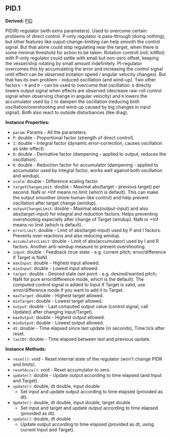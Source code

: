 ## PID.1

**Derived:** [PID](PID.md)

PID(R) regulator (with extra parameters). Used to overcome certain problems of direct control.
P-only regulator is pass-through (doing nothing), but other features like ouput-change-limiting
can help smooth the control signal. But that alone could stop regulating near the target,
when there is some minimal threshold for action to be taken. Rotation controll (roll, killRot)
with P-only regulator could settle with small but non-zero offset, keeping the vessel/ship
rotating by small amount indefinitely. PI-regulator overcomes this by accumulating the error
and increasing the control signal until effect can be observed (rotation speed / angular velocity changes).
But that has its own problem - induced oscillation (and wind-up).
Two other factors - `R` and `D` - can be used to overcome that oscillation.
`D` directly lowers output signal when effects are observed
(decrease raw-roll control signal when observing change in angular velocity)
and `R` lowers the accumulator used by `I` to dampen the oscillation
(reducing both oscillation/overshooting and wind-up caused by big changes in input signal).
Both also react to outside disturbances (like drag).


**Instance Properties:**
- `param`: Params - All the parameters.
- `P`: double - Proportional factor (strength of direct control).
- `I`: double - Integral factor (dynamic error-correction, causes oscillation as side-effect).
- `D`: double - Derivative factor (dampening - applied to output, reduces the oscillation).
- `R`: double - Reduction factor for accumulator (dampening - applied to accumulator used by integral factor, works well against both oscillation and windup).
- `scale`: double - Difference scaling factor.
- `targetChangeLimit`: double - Maximal abs(target - previous target) per second. NaN or +Inf means no limit (which is default). This can make the output smoother (more human-like control) and help prevent oscillation after target change (windup).
- `outputChangeLimit`: double - Maximal abs(output-input) and also abs(target-input) for integral and reduction factors. Helps preventing overshooting especially after change of Target (windup). NaN or +Inf means no limit (which is default).
- `errorLimit`: double - Limit of abs(target-input) used by P and I factors. Prevents over-reactions and also reducing windup.
- `accumulatorLimit`: double - Limit of abs(accumulator) used by I and R factors. Another anti-windup measure to prevent overshooting.
- `input`: double - Feedback (true state - e.g. current pitch; error/difference if Target is NaN).
- `maxInput`: double - Highest input allowed.
- `minInput`: double - Lowest input allowed.
- `target`: double - Desired state (set point - e.g. desired/wanted pitch; NaN for pure error/difference mode, which is the default). The computed control signal is added to Input if Target is valid, use error/difference mode if you want to add it to Target.
- `maxTarget`: double - Highest target allowed.
- `minTarget`: double - Lowest target allowed.
- `output`: double - Last computed output value (control signal, call Update() after changing Input/Target).
- `maxOutput`: double - Highest output allowed.
- `minOutput`: double - Lowest output allowed.
- `dt`: double - Time elapsed since last update (in seconds), Time.tick after reset.
- `lastDt`: double - Time elapsed between last and previous update.

**Instance Methods:**
- `reset()`: void - Reset internal state of the regulator (won't change PIDR and limits).
- `resetAccu()`: void - Reset accumulator to zero.
- `update()`: double - Update output according to time elapsed (and Input and Target).
- `update()`: double, dt double, input double
  - Set input and update output according to time elapsed (provided as dt).
- `Update()`: double, dt double, input double, target double
  - Set input and target and update output according to time elapsed (provided as dt).
- `update()`: double, dt double
  - Update output according to time elapsed (provided as dt, using current Input and Target).
